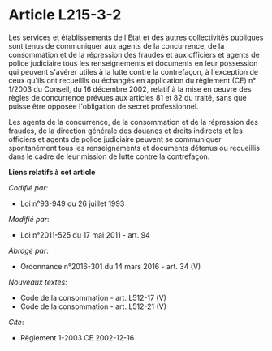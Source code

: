 # Article L215-3-2

Les services et établissements de l'Etat et des autres collectivités publiques sont tenus de communiquer aux
agents de la concurrence, de la consommation et de la répression des fraudes et aux officiers et agents de police judiciaire
tous les renseignements et documents en leur possession qui peuvent s'avérer utiles à la lutte contre la contrefaçon, à
l'exception de ceux qu'ils ont recueillis ou échangés en application du règlement (CE) n° 1/2003 du Conseil, du 16 décembre
2002, relatif à la mise en oeuvre des règles de concurrence prévues aux articles 81 et 82 du traité, sans que puisse être
opposée l'obligation de secret professionnel. 

Les                 agents de la concurrence, de la consommation et de la répression des fraudes, de la direction générale
des douanes et droits indirects et les officiers et agents de police judiciaire peuvent se communiquer spontanément tous les
renseignements et documents détenus ou recueillis dans le cadre de leur mission de lutte contre la contrefaçon.

**Liens relatifs à cet article**

_Codifié par_:

  - Loi n°93-949 du 26 juillet 1993

_Modifié par_:

  - Loi n°2011-525 du 17 mai 2011 - art. 94

_Abrogé par_:

  - Ordonnance n°2016-301 du 14 mars 2016 - art. 34 (V)

_Nouveaux textes_:

  - Code de la consommation - art. L512-17 (V)
  - Code de la consommation - art. L512-21 (V)

_Cite_:

  - Règlement 1-2003 CE 2002-12-16
